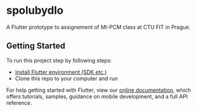 # spolubydlo

A Flutter prototype to assignement of MI-PCM class at CTU FIT in Prague.

## Getting Started

To run this project step by following steps:

- [Install Flutter environment (SDK etc.)](https://flutter.dev/docs/get-started/)
- Clone this repo to your computer and run

For help getting started with Flutter, view our
[online documentation](https://flutter.dev/docs), which offers tutorials,
samples, guidance on mobile development, and a full API reference.
